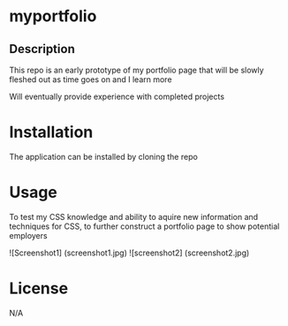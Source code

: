 # myportfolio

## Description
This repo is an early prototype of my portfolio page that will be slowly fleshed out as time goes on and I learn more

Will eventually provide experience with completed projects

# Installation

The application can be installed by cloning the repo

# Usage

To test my CSS knowledge and ability to aquire new information and techniques for CSS, to further construct a portfolio page to show potential employers

![Screenshot1] (screenshot1.jpg)
![screenshot2] (screenshot2.jpg)

# License

N/A
